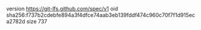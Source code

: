 version https://git-lfs.github.com/spec/v1
oid sha256:f737b2cdebfe894a3f4dfce74aab3eb139fddf474c960c70f7f1d915eca2782d
size 737
